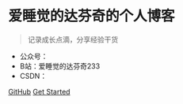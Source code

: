 
# 爱睡觉的达芬奇的个人博客

> 记录成长点滴，分享经验干货

- 公众号：
- B站：爱睡觉的达芬奇233
- CSDN：

[GitHub](https://github.com/HuangYi97)
[Get Started](https://yihood.github.io/)

